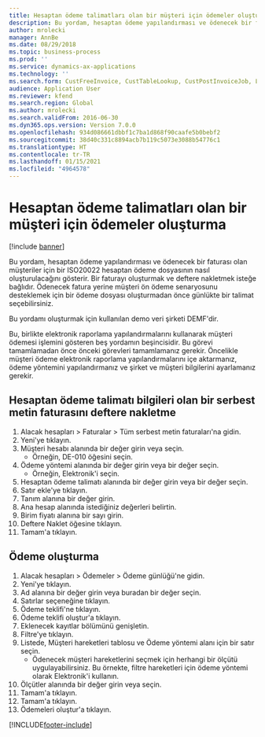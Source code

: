 ```yaml
---
title: Hesaptan ödeme talimatları olan bir müşteri için ödemeler oluşturma
description: Bu yordam, hesaptan ödeme yapılandırması ve ödenecek bir faturası olan müşteriler için bir ISO20022 hesaptan ödeme dosyasının nasıl oluşturulacağını gösterir.
author: mrolecki
manager: AnnBe
ms.date: 08/29/2018
ms.topic: business-process
ms.prod: ''
ms.service: dynamics-ax-applications
ms.technology: ''
ms.search.form: CustFreeInvoice, CustTableLookup, CustPostInvoiceJob, LedgerJournalTable, LedgerJournalTransCustPaym, SysQueryForm, CustPaymProposalEdit, BankAccountTableLookUp
audience: Application User
ms.reviewer: kfend
ms.search.region: Global
ms.author: mrolecki
ms.search.validFrom: 2016-06-30
ms.dyn365.ops.version: Version 7.0.0
ms.openlocfilehash: 934d086661dbbf1c7ba1d868f90caafe5b0bebf2
ms.sourcegitcommit: 38d40c331c8894acb7b119c5073e3088b54776c1
ms.translationtype: HT
ms.contentlocale: tr-TR
ms.lasthandoff: 01/15/2021
ms.locfileid: "4964578"
---
```

# <a name="create-payments-for-a-customer-who-have-direct-debit-mandates"></a>Hesaptan ödeme talimatları olan bir müşteri için ödemeler oluşturma

[!include [banner](../../includes/banner.md)]

Bu yordam, hesaptan ödeme yapılandırması ve ödenecek bir faturası olan müşteriler için bir ISO20022 hesaptan ödeme dosyasının nasıl oluşturulacağını gösterir. Bir faturayı oluşturmak ve deftere nakletmek isteğe bağlıdır. Ödenecek fatura yerine müşteri ön ödeme senaryosunu desteklemek için bir ödeme dosyası oluşturmadan önce günlükte bir talimat seçebilirsiniz.



Bu yordamı oluşturmak için kullanılan demo veri şirketi DEMF'dir.



Bu, birlikte elektronik raporlama yapılandırmalarını kullanarak müşteri ödemesi işlemini gösteren beş yordamın beşincisidir. Bu görevi tamamlamadan önce önceki görevleri tamamlamanız gerekir. Öncelikle müşteri ödeme elektronik raporlama yapılandırmalarını içe aktarmanız, ödeme yöntemini yapılandırmanız ve şirket ve müşteri bilgilerini ayarlamanız gerekir. 


## <a name="post-a-free-text-invoice-with-direct-debit-information"></a>Hesaptan ödeme talimatı bilgileri olan bir serbest metin faturasını deftere nakletme
1. Alacak hesapları > Faturalar > Tüm serbest metin faturaları'na gidin.
2. Yeni'ye tıklayın.
3. Müşteri hesabı alanında bir değer girin veya seçin.
    * Örneğin, DE-010 öğesini seçin.  
4. Ödeme yöntemi alanında bir değer girin veya bir değer seçin.
    * Örneğin, Elektronik'i seçin.  
5. Hesaptan ödeme talimatı alanında bir değer girin veya bir değer seçin.
6. Satır ekle'ye tıklayın.
7. Tanım alanına bir değer girin.
8. Ana hesap alanında istediğiniz değerleri belirtin.
9. Birim fiyatı alanına bir sayı girin.
10. Deftere Naklet öğesine tıklayın.
11. Tamam'a tıklayın.

## <a name="create-a-payment"></a>Ödeme oluşturma
1. Alacak hesapları > Ödemeler > Ödeme günlüğü'ne gidin.
2. Yeni'ye tıklayın.
3. Ad alanına bir değer girin veya buradan bir değer seçin.
4. Satırlar seçeneğine tıklayın.
5. Ödeme teklifi'ne tıklayın.
6. Ödeme teklifi oluştur'a tıklayın.
7. Eklenecek kayıtlar bölümünü genişletin.
8. Filtre'ye tıklayın.
9. Listede, Müşteri hareketleri tablosu ve Ödeme yöntemi alanı için bir satır seçin.
    * Ödenecek müşteri hareketlerini seçmek için herhangi bir ölçütü uygulayabilirsiniz. Bu örnekte, filtre hareketleri için ödeme yöntemi olarak Elektronik'i kullanın.  
10. Ölçütler alanında bir değer girin veya seçin.
11. Tamam'a tıklayın.
12. Tamam'a tıklayın.
13. Ödemeleri oluştur'a tıklayın.


[!INCLUDE[footer-include](../../../includes/footer-banner.md)]